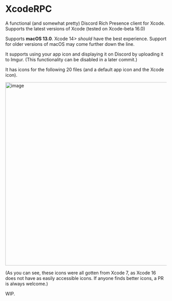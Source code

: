# XcodeRPC

A functional (and somewhat pretty) Discord Rich Presence client for Xcode. Supports the latest versions of Xcode (tested on Xcode-beta 16.0)

Supports **macOS 13.0**. Xcode 14> *should* have the best experience.
Support for older versions of macOS may come further down the line.

It supports using your app icon and displaying it on Discord by uploading it to Imgur. (This functionality can be disabled in a later commit.)

It has icons for the following 20 files (and a default app icon and the Xcode icon).

<img width="570" alt="image" src="https://github.com/atomtables/XcodeRPC/assets/76572470/7828f29f-eb8e-4d93-a8a7-21215b72bfb6">

(As you can see, these icons were all gotten from Xcode 7, as Xcode 16 does not have as easily accessible icons. If anyone finds better icons, a PR is always welcome.)

WIP.
